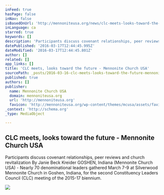 ```yaml
---
inFeed: true
hasPage: false
inNav: false
isBasedOnUrl: 'http://mennoniteusa.org/news/clc-meets-looks-toward-the-future/'
inLanguage: ca
starred: true
keywords: []
description: 'Participants discuss covenant relationships, peer reviews and church revitalization By Janie Beck Kreider GOSHEN, Indiana (Mennonite Church USA) - Nearly 70 denominational leaders gathered March 7-9 at Silverwood Mennonite Church in Goshen, Indiana, for the second Constituency Leaders Council (CLC) meeting of the 2015-17 biennium.'
datePublished: '2016-03-17T12:44:45.995Z'
dateModified: '2016-03-17T12:44:45.801Z'
author: []
related: []
app_links: []
title: 'CLC meets, looks toward the future - Mennonite Church USA'
sourcePath: _posts/2016-03-16-clc-meets-looks-toward-the-future-mennonite-church-usa.md
published: true
authors: []
publisher:
  name: Mennonite Church USA
  domain: mennoniteusa.org
  url: 'http://mennoniteusa.org'
  favicon: 'http://mennoniteusa.org/wp-content/themes/mcusa/assets/favicon-16x16.png'
_context: 'http://schema.org'
_type: MediaObject

---
```

<article style=""><h1>CLC meets, looks toward the future - Mennonite Church USA</h1><p>Participants discuss covenant relationships, peer reviews and church revitalization By Janie Beck Kreider GOSHEN, Indiana (Mennonite Church USA) - Nearly 70 denominational leaders gathered March 7-9 at Silverwood Mennonite Church in Goshen, Indiana, for the second Constituency Leaders Council (CLC) meeting of the 2015-17 biennium.</p><img src="http://mennoniteusa.org/wp-content/uploads/2016/03/CLC_mtg_March_2016_Rodger_Schmell_trust_fall.jpg" /></article>